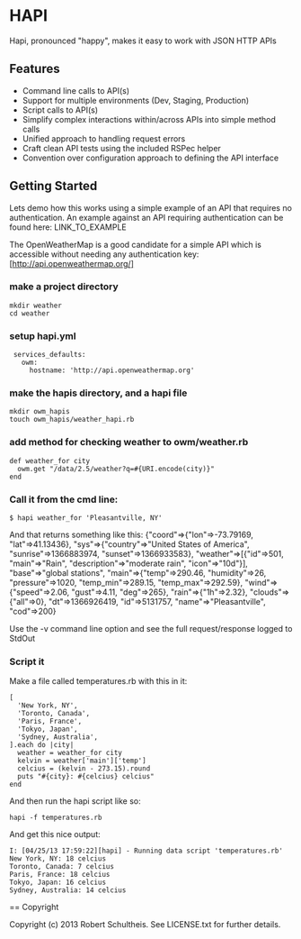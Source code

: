 HAPI
=======
Hapi, pronounced "happy", makes it easy to work with JSON HTTP APIs

Features
--------
- Command line calls to API(s)
- Support for multiple environments (Dev, Staging, Production)
- Script calls to API(s)
- Simplify complex interactions within/across APIs into simple method calls
- Unified approach to handling request errors
- Craft clean API tests using the included RSPec helper
- Convention over configuration approach to defining the API interface

Getting Started
---------------
Lets demo how this works using a simple example of an API that requires no
authentication.  An example against an API requiring authentication can
be found here:  LINK_TO_EXAMPLE

The OpenWeatherMap is a good candidate for a simple API
which is accessible without needing any authentication key:
[http://api.openweathermap.org/]


### make a project directory

    mkdir weather
    cd weather

### setup hapi.yml

     services_defaults:
       owm:
         hostname: 'http://api.openweathermap.org'

### make the hapis directory, and a hapi file

    mkdir owm_hapis
    touch owm_hapis/weather_hapi.rb

### add method for checking weather to owm/weather.rb
    def weather_for city
      owm.get "/data/2.5/weather?q=#{URI.encode(city)}"
    end
    


### Call it from the cmd line:
    $ hapi weather_for 'Pleasantville, NY'

And that returns something like this:
    {"coord"=>{"lon"=>-73.79169, "lat"=>41.13436}, "sys"=>{"country"=>"United States of America", "sunrise"=>1366883974, "sunset"=>1366933583}, "weather"=>[{"id"=>501, "main"=>"Rain", "description"=>"moderate rain", "icon"=>"10d"}], "base"=>"global stations", "main"=>{"temp"=>290.46, "humidity"=>26, "pressure"=>1020, "temp_min"=>289.15, "temp_max"=>292.59}, "wind"=>{"speed"=>2.06, "gust"=>4.11, "deg"=>265}, "rain"=>{"1h"=>2.32}, "clouds"=>{"all"=>0}, "dt"=>1366926419, "id"=>5131757, "name"=>"Pleasantville", "cod"=>200}

Use the -v command line option and see the full request/response logged to StdOut

### Script it
Make a file called temperatures.rb with this in it:

    [
      'New York, NY',
      'Toronto, Canada',
      'Paris, France',
      'Tokyo, Japan',
      'Sydney, Australia',
    ].each do |city|
      weather = weather_for city
      kelvin = weather['main']['temp']
      celcius = (kelvin - 273.15).round
      puts "#{city}: #{celcius} celcius"
    end

And then run the hapi script like so:

    hapi -f temperatures.rb

And get this nice output:

    I: [04/25/13 17:59:22][hapi] - Running data script 'temperatures.rb'
    New York, NY: 18 celcius
    Toronto, Canada: 7 celcius
    Paris, France: 18 celcius
    Tokyo, Japan: 16 celcius
    Sydney, Australia: 14 celcius


== Copyright

Copyright (c) 2013 Robert Schultheis. See LICENSE.txt for
further details.
